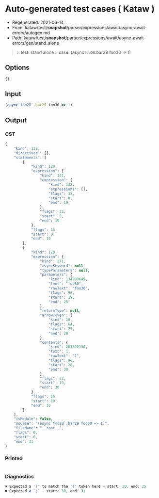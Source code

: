 # Auto-generated test cases ( Kataw )
- Regenerated: 2021-06-14
- From: kataw/test/__snapshot__/parser/expressions/await/async-await-errors/autogen.md
- Path: kataw/test/__snapshot__/parser/expressions/await/async-await-errors/gen/stand_alone
> :: test: stand alone
> :: case: (async`foo28`.bar29 foo30 => 1)
## Options

`````js
{}
`````
## Input

`````js
(async`foo28`.bar29 foo30 => 1)
`````
## Output

### CST

```javascript
{
    "kind": 122,
    "directives": [],
    "statements": [
        {
            "kind": 120,
            "expression": {
                "kind": 121,
                "expression": {
                    "kind": 132,
                    "expressions": [],
                    "flags": 32,
                    "start": 0,
                    "end": 19
                },
                "flags": 32,
                "start": 0,
                "end": 19
            },
            "flags": 16,
            "start": 0,
            "end": 19
        },
        {
            "kind": 120,
            "expression": {
                "kind": 271,
                "asyncKeyword": null,
                "typeParameters": null,
                "parameters": {
                    "kind": 134299649,
                    "text": "foo30",
                    "rawText": "foo30",
                    "flags": 96,
                    "start": 19,
                    "end": 25
                },
                "returnType": null,
                "arrowToken": {
                    "kind": 10,
                    "flags": 64,
                    "start": 25,
                    "end": 28
                },
                "contents": {
                    "kind": 201392130,
                    "text": 1,
                    "rawText": "1",
                    "flags": 96,
                    "start": 28,
                    "end": 30
                },
                "flags": 32,
                "start": 19,
                "end": 30
            },
            "flags": 16,
            "start": 19,
            "end": 30
        }
    ],
    "isModule": false,
    "source": "(async`foo28`.bar29 foo30 => 1)",
    "fileName": "__root__",
    "flags": 0,
    "start": 0,
    "end": 31
}
```

### Printed

```javascript

```

### Diagnostics

```javascript
✖ Expected a ')' to match the '(' token here - start: 20, end: 25
✖ Expected a `;` - start: 30, end: 31

```

